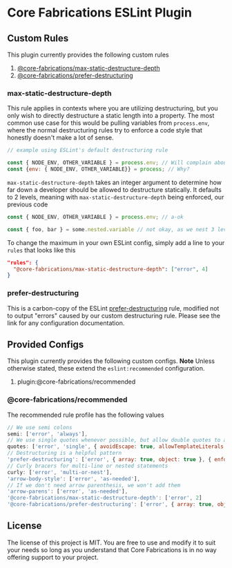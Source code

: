 # Core Fabrications ESLint Plugin

## Custom Rules

This plugin currently provides the following custom rules

1. [@core-fabrications/max-static-destructure-depth](#max-static-destructure-depth)
2. [@core-fabrications/prefer-destructuring](#prefer-destructuring)

### max-static-destructure-depth

This rule applies in contexts where you are utilizing destructuring, but you only wish to directly destructure a static length into a property.
The most common use case for this would be pulling variables from `process.env`, where the normal destructuring rules try to enforce a code style that honestly doesn't make a lot of sense.

```js
// example using ESLint's default destructuring rule

const { NODE_ENV, OTHER_VARIABLE } = process.env; // Will complain about this, suggesting it to be rewritten as
const {env: { NODE_ENV, OTHER_VARIABLE}} = process; // Why?
```

`max-static-destructure-depth` takes an integer argument to determine how far down a developer should be allowed to destructure statically. It defaults to 2 levels, meaning with `max-static-destructure-depth` being enforced, our previous code

```js
const { NODE_ENV, OTHER_VARIABLE } = process.env; // a-ok

const { foo, bar } = some.nested.variable // not okay, as we nest 3 levels here.
```

To change the maximum in your own ESLint config, simply add a line to your `rules` that looks like this

```json
"rules": {
  "@core-fabrications/max-static-destructure-depth": ["error", 4]
}
```

### prefer-destructuring

This is a carbon-copy of the ESLint [prefer-destructuring](https://eslint.org/docs/rules/prefer-destructuring) rule, modified not to output "errors" caused by our custom destructuring rule. Please see the link for any configuration documentation.

## Provided Configs

This plugin currently provides the following custom configs. **Note** Unless otherwise stated, these extend the `eslint:recommended` configuration.

1. plugin:@core-fabrications/recommended

### @core-fabrications/recommended

The recommended rule profile has the following values

```js
// We use semi colons
semi: ['error', 'always'],
// We use single quotes whenever possible, but allow double quotes to avoid escapes.
quotes: ['error', 'single', { avoidEscape: true, allowTemplateLiterals: true }], 
// Destructuring is a helpful pattern
'prefer-destructuring': ['error', { array: true, object: true }, { enforceForRenamedProperties: true }],
// Curly bracers for multi-line or nested statements
curly: ['error', 'multi-or-nest'],
'arrow-body-style': ['error', 'as-needed'],
// If we don't need arrow parenthesis, we won't add them
'arrow-parens': ['error', 'as-needed'],
'@core-fabrications/max-static-destructure-depth': ['error', 2]
'@core-fabrications/prefer-destructuring': ['error', { array: true, object: true }, { enforceForRenamedProperties: true }]
```

## License

The license of this project is MIT. You are free to use and modify it to suit your needs so long as you understand that Core Fabrications is in no way offering support to your project. 